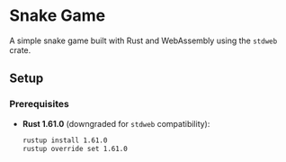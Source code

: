 # Snake Game

A simple snake game built with Rust and WebAssembly using the `stdweb` crate.

## Setup

### Prerequisites
- **Rust 1.61.0** (downgraded for `stdweb` compatibility):
  ```bash
  rustup install 1.61.0
  rustup override set 1.61.0
